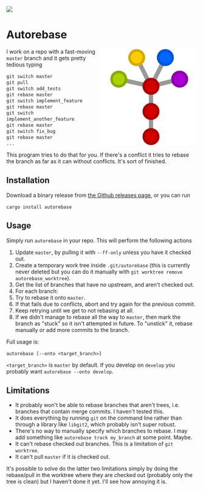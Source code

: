 ![](https://github.com/timmmm/autorebase/actions/workflows/build.yml/badge.svg)

# Autorebase

<img align="right" src="logo.svg">

I work on a repo with a fast-moving `master` branch and it gets pretty tedious typing

```
git switch master
git pull
git switch add_tests
git rebase master
git switch implement_feature
git rebase master
git switch implement_another_feature
git rebase master
git switch fix_bug
git rebase master
...
```

This program tries to do that for you. If there's a conflict it tries to rebase the branch as far as it can without conflicts. It's sort of finished.

## Installation

Download a binary release from [the Github releases page](https://github.com/Timmmm/autorebase/releases), or you can run

    cargo install autorebase

## Usage

Simply run `autorebase` in your repo. This will perform the following actions

1. Update `master`, by pulling it with `--ff-only` unless you have it checked out.
2. Create a temporary work tree inside `.git/autorebase` (this is currently never deleted but you can do it manually with `git worktree remove autorebase_worktree`).
3. Get the list of branches that have no upstream, and aren't checked out.
4. For each branch:
  1. Try to rebase it onto `master`.
  2. If that fails due to conflicts, abort and try again for the previous commit.
  3. Keep retrying until we get to not rebasing at all.
  4. If we didn't manage to rebase all the way to `master`, then mark the branch as "stuck" so it isn't attempted in future. To "unstick" it, rebase manually or add more commits to the branch.

Full usage is:

    autorebase [--onto <target_branch>]

`<target_branch>` is `master` by default. If you develop on `develop` you probably want `autorebase --onto develop`.

## Limitations

* It probably won't be able to rebase branches that aren't trees, i.e. branches that contain merge commits. I haven't tested this.
* It does everything by running `git` on the command line rather than through a library like `libgit2`, which probably isn't super robust.
* There's no way to manually specify which branches to rebase. I may add something like `autorebase track my_branch` at some point. Maybe.
* It can't rebase checked out branches. This is a limitation of `git worktree`.
* It can't pull `master` if it is checked out.

It's possible to solve do the latter two limitations simply by doing the rebase/pull in the worktree where they are checked out (probably only the tree is clean) but I haven't done it yet. I'll see how annoying it is.
